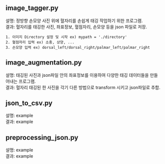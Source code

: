 ## image_tagger.py
설명: 정방향 손모양 사진 위에 혈자리를 손쉽게 태깅 작업하기 위한 프로그램.\
결과: 혈자리를 태깅한 사진, 좌표정보, 혈점자리, 손모양 등을 json 파일로 저장.
    
    1. 이미지 Directory 설정 및 시작 ex) mypath = './directory'
    2. 혈점자리 입력 ex) 소충, 상양, ...
    3. 손모양 입력 ex) dorsal_left/dorsal_right/palmar_left/palmar_right

## image_augmentation.py
설명: 태깅된 사진과 json파일 안의 좌표정보를 이용하여 다양한 태깅 데이터들을 만들어내는 프로그램.\
결과: 혈자리 태깅된 한 사진을 각기 다른 방법으로 transform 시키고 json파일로 추합. 

## json_to_csv.py
설명: example\
결과: example

## preprocessing_json.py
설명: example\
결과: example
